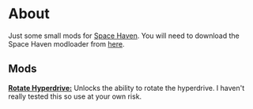 # About
Just some small mods for [Space Haven](https://store.steampowered.com/app/979110/Space_Haven/). You will need to download the Space Haven modloader from [here](https://github.com/anatarist/spacehaven-modloader).


## Mods
[**Rotate Hyperdrive:**](RotateHyperdrive/./) Unlocks the ability to rotate the hyperdrive. I haven't really tested this so use at your own risk.
